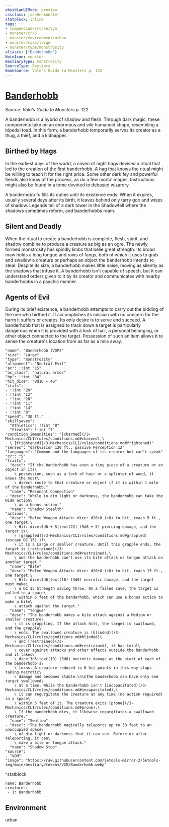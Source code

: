 ```yaml
---
obsidianUIMode: preview
cssclass: json5e-monster
statblock: inline
tags:
- compendium/src/5e/vgm
- monster/cr/5
- monster/environment/urban
- monster/size/large
- monster/type/monstrosity
aliases: ["Banderhobb"]
NoteIcon: monster
BestiaryType: monstrosity
SourceType: Bestiary
BookSource: Volo's Guide to Monsters p. 122
---
```

# [Banderhobb](3-Mechanics\CLI\bestiary\monstrosity/banderhobb-vgm.md)
*Source: Volo's Guide to Monsters p. 122*  

A banderhobb is a hybrid of shadow and flesh. Through dark magic, these components take on an enormous and vile humanoid shape, resembling a bipedal toad. In this form, a banderhobb temporarily serves its creator as a thug, a thief, and a kidnapper.

## Birthed by Hags

In the earliest days of the world, a coven of night hags devised a ritual that led to the creation of the first banderhobb. A hag that knows the ritual might be willing to teach it for the right price. Some other dark fey and powerful fiends also know of the process, as do a few mortal mages. Instructions might also be found in a tome devoted to debased wizardry.

A banderhobb fulfills its duties until its existence ends. When it expires, usually several days after its birth, it leaves behind only tarry goo and wisps of shadow. Legends tell of a dark tower in the Shadowfell where the shadows sometimes reform, and banderhobbs roam.

## Silent and Deadly

When the ritual to create a banderhobb is complete, flesh, spirit, and shadow combine to produce a creature as big as an ogre. The newly formed monstrosity has spindly limbs that belie great strength. Its broad maw holds a long tongue and rows of fangs, both of which it uses to grab and swallow a creature or perhaps an object the banderhobb intends to steal. Despite its size, a banderhobb makes little noise, moving as silently as the shadows that infuse it. A banderhobb isn't capable of speech, but it can understand orders given to it by its creator and communicates with nearby banderhobbs in a psychic manner.

## Agents of Evil

During its brief existence, a banderhobb attempts to carry out the bidding of the one who birthed it. It accomplishes its mission with no concern for the harm it suffers or creates. Its only desire is to serve and succeed. A banderhobb that is assigned to track down a target is particularly dangerous when it is provided with a lock of hair, a personal belonging, or other object connected to the target. Possession of such an item allows it to sense the creature's location from as far as a mile away.

```statblock
"name": "Banderhobb (VGM)"
"size": "Large"
"type": "monstrosity"
"alignment": "Neutral Evil"
"ac": !!int "15"
"ac_class": "natural armor"
"hp": !!int "84"
"hit_dice": "8d10 + 40"
"stats":
- !!int "20"
- !!int "12"
- !!int "20"
- !!int "11"
- !!int "14"
- !!int "8"
"speed": "30 ft."
"skillsaves":
  "Athletics": !!int "8"
  "Stealth": !!int "7"
"condition_immunities": "[charmed](/3-Mechanics/CLI/rules/conditions.md#charmed),\
  \ [frightened](/3-Mechanics/CLI/rules/conditions.md#frightened)"
"senses": "darkvision 120 ft., passive Perception 12"
"languages": "Common and the languages of its creator but can't speak"
"cr": "5"
"traits":
- "desc": "If the banderhobb has even a tiny piece of a creature or an object in its\
    \ possession, such as a lock of hair or a splinter of wood, it knows the most\
    \ direct route to that creature or object if it is within 1 mile of the banderhobb."
  "name": "Resonant Connection"
- "desc": "While in dim light or darkness, the banderhobb can take the Hide action\
    \ as a bonus action."
  "name": "Shadow Stealth"
"actions":
- "desc": "Melee Weapon Attack: dice: d20+8 (+8) to hit, reach 5 ft., one target.\
    \ Hit: dice:5d6 + 5|text(22) (5d6 + 5) piercing damage, and the target is\
    \ [grappled](/3-Mechanics/CLI/rules/conditions.md#grappled) (escape DC 15) if\
    \ it is a Large or smaller creature. Until this grapple ends, the target is [restrained](/3-Mechanics/CLI/rules/conditions.md#restrained),\
    \ and the banderhobb can't use its bite attack or tongue attack on another target."
  "name": "Bite"
- "desc": "Melee Weapon Attack: dice: d20+8 (+8) to hit, reach 15 ft., one target.\
    \ Hit: dice:3d6|text(10) (3d6) necrotic damage, and the target must make\
    \ a DC 15 Strength saving throw. On a failed save, the target is pulled to a space\
    \ within 5 feet of the banderhobb, which can use a bonus action to make a bite\
    \ attack against the target."
  "name": "Tongue"
- "desc": "The banderhobb makes a bite attack against a Medium or smaller creature\
    \ it is grappling. If the attack hits, the target is swallowed, and the grapple\
    \ ends. The swallowed creature is [blinded](/3-Mechanics/CLI/rules/conditions.md#blinded)\
    \ and [restrained](/3-Mechanics/CLI/rules/conditions.md#restrained), it has total\
    \ cover against attacks and other effects outside the banderhobb and it takes\
    \ dice:3d6|text(10) (3d6) necrotic damage at the start of each of the banderhobb's\
    \ turns. A creature reduced to 0 hit points in this way stops taking necrotic\
    \ damage and becomes stable.\n\nThe banderhobb can have only one target swallowed\
    \ at a time. While the banderhobb isn't [incapacitated](/3-Mechanics/CLI/rules/conditions.md#incapacitated),\
    \ it can regurgitate the creature at any time (no action required) in a space\
    \ within 5 feet of it. The creature exits [prone](/3-Mechanics/CLI/rules/conditions.md#prone).\
    \ If the banderhobb dies, it likewise regurgitates a swallowed creature."
  "name": "Swallow"
- "desc": "The banderhobb magically teleports up to 30 feet to an unoccupied space\
    \ of dim light or darkness that it can see. Before or after teleporting, it can\
    \ make a bite or tongue attack."
  "name": "Shadow Step"
"source":
- "VGM"
"image": "https://raw.githubusercontent.com/5etools-mirror-2/5etools-img/main/bestiary/tokens/VGM/Banderhobb.webp"
```
^statblock

```encounter-table
name: Banderhobb
creatures:
 - 1: Banderhobb
```

## Environment

urban